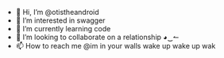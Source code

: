 - 👋 Hi, I’m @otistheandroid
- 👀 I’m interested in swagger
- 🌱 I’m currently learning code
- 💞️ I’m looking to collaborate on a relationship ◕‿↼
- 📫 How to reach me @im in your walls wake up wake up wak

<!---
otistheandroid/otistheandroid is a ✨ special ✨ repository because its `README.md` (this file) appears on your GitHub profile.
You can click the Preview link to take a look at your changes.
--->
